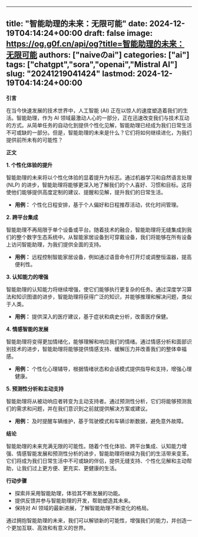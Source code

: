 
---
title: "智能助理的未来：无限可能"
date: 2024-12-19T04:14:24+00:00
draft: false
image: https://og.g0f.cn/api/og?title=智能助理的未来：无限可能
authors: ["naiveのai"]
categories: ["ai"]
tags: ["chatgpt","sora","openai","Mistral AI"]
slug: "20241219041424"
lastmod: 2024-12-19T04:14:24+00:00
---
**引言**

在当今快速发展的技术世界中，人工智能 (AI) 正在以惊人的速度塑造着我们的生活。智能助理，作为 AI 领域最激动人心的一部分，正在迅速改变我们与技术互动的方式。从简单任务的自动化到提供个性化见解，智能助理已经成为我们日常生活不可或缺的一部分。但是，智能助理的未来是什么？它们将如何继续进化，为我们提供前所未有的可能性？

**正文**

**1. 个性化体验的提升**

智能助理的未来将以个性化体验的显着提升为标志。通过机器学习和自然语言处理 (NLP) 的进步，智能助理将能够更深入地了解我们的个人喜好、习惯和目标。这将使他们能够提供高度定制的建议、提醒和见解，提升我们的日常生活。

* **用例：** 个性化日程安排，基于个人偏好和日程推荐活动，优化时间管理。

**2. 跨平台集成**

智能助理不再局限于单个设备或平台。随着技术的融合，智能助理将无缝集成到我们的整个数字生态系统中。从智能家居设备到可穿戴设备，我们将能够在所有设备上访问智能助理，为我们提供全面的支持。

* **用例：** 远程控制智能家居设备，例如通过语音命令打开灯或调整恒温器，提高便利性。

**3. 认知能力的增强**

智能助理的认知能力将继续增强，使它们能够执行更复杂的任务。通过深度学习算法和知识图谱的进步，智能助理将获得广泛的知识，并能够推理和解决问题，类似于人类。

* **用例：** 提供深入的医疗建议，基于症状和病史分析，改善医疗保健。

**4. 情感智能的发展**

智能助理将变得更加情绪化，能够理解和响应我们的情绪。通过情感分析和面部识别技术的进步，智能助理将能够提供情感支持、缓解压力并改善我们的整体幸福感。

* **用例：** 个性化心理辅导，根据情绪状态和会话模式提供指导和支持，增强心理健康。

**5. 预测性分析和主动支持**

智能助理将从被动响应者转变为主动支持者。通过预测性分析，它们将能够预测我们的需求和问题，并在我们意识到之前就提供解决方案或建议。

* **用例：** 及时提醒车辆维护，基于驾驶模式和车辆诊断数据，避免意外故障。

**结论**

智能助理的未来充满无限的可能性。随着个性化体验、跨平台集成、认知能力增强、情感智能发展和预测性分析的进步，智能助理将继续为我们的生活带来变革。它们将成为我们日常生活中不可或缺的伴侣，提供无缝支持、个性化见解和主动帮助，让我们过上更方便、更充实、更健康的生活。

**行动步骤**

* 探索并采用智能助理，体验其不断发展的功能。
* 提供反馈并参与智能助理的开发，帮助塑造其未来。
* 保持对 AI 领域的最新进展，了解智能助理不断变化的格局。

通过拥抱智能助理的未来，我们可以解锁新的可能性，增强我们的能力，并创造一个更加互联、高效和有意义的世界。